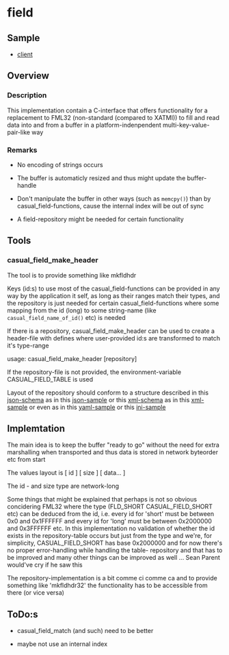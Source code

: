 # field

## Sample

- [client](./../sample/client/source/field.c)

## Overview

### Description

This implementation contain a C-interface that offers functionality for a replacement to FML32 (non-standard (compared to XATMI)) to fill and read data into and from a buffer in a platform-indenpendent multi-key-value-pair-like way

### Remarks

- No encoding of strings occurs

- The buffer is automaticly resized and thus might update the buffer-handle

- Don't manipulate the buffer in other ways (such as `memcpy()`) than by casual\_field-functions, cause the internal index will be out of sync

- A field-repository might be needed for certain functionality

## Tools

### casual\_field\_make\_header

The tool is to provide something like mkfldhdr

Keys (id:s) to use most of the casual\_field-functions can be provided in any way by the application it self, as long as their ranges match their types, and the repository is just needed for certain casual\_field-functions where some mapping from the id (long) to some string-name (like `casual_field_name_of_id()` etc) is needed

If there is a repository, casual\_field\_make\_header can be used to create a header-file with defines where user-provided id:s are transformed to match it's type-range

usage: casual\_field\_make\_header [repository]

If the repository-file is not provided, the environment-variable CASUAL\_FIELD\_TABLE is used

Layout of the repository should conform to a structure described in this [json-schema](field.json) as in this [json-sample](./../sample/field.json) or this [xml-schema](field.xml) as in this [xml-sample](./../sample/field.xml) or even as in this [yaml-sample](./../sample/field.yaml) or this [ini-sample](./../sample/field.ini) 



## Implemtation

The main idea is to keep the buffer "ready to go" without the need for extra marshalling when transported and thus data is stored in network byteorder etc from start

The values layout is [ id ] [ size ] [ data... ]

The id - and size type are network-long

Some things that might be explained that perhaps is not so obvious concidering FML32 where the type (FLD\_SHORT CASUAL\_FIELD\_SHORT etc) can be deduced from the id, i.e. every id for 'short' must be between 0x0 and 0x1FFFFFF and every id for 'long' must be between 0x2000000 and 0x3FFFFFF etc. In this implementation no validation of whether the id exists in the repository-table occurs but just from the type and we're, for simplicity, CASUAL\_FIELD\_SHORT has base 0x2000000 and for now there's no proper error-handling while handling the table-
repository and that has to be improved and many other things can be improved as well ... Sean Parent would've cry if he saw this

The repository-implementation is a bit comme ci comme ca and to provide something like 'mkfldhdr32' the functionality has to be accessible from there (or vice versa)

## ToDo:s

- casual\_field\_match (and such) need to be better

- maybe not use an internal index

